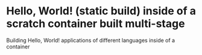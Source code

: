 # Hello, World! (static build) inside of a scratch container built multi-stage
Building Hello, World! applications of different languages inside of a container
